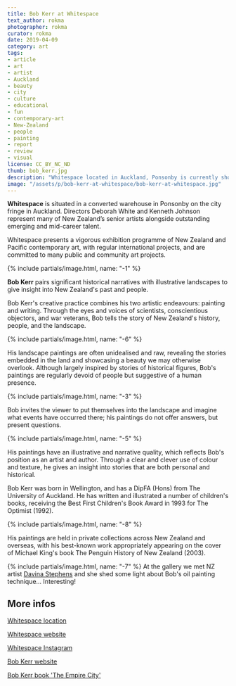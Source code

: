 ```yaml
---
title: Bob Kerr at Whitespace
text_author: rokma
photographer: rokma
curator: rokma
date: 2019-04-09
category: art
tags:
- article
- art
- artist
- Auckland
- beauty
- city
- culture
- educational
- fun
- contemporary-art
- New-Zealand
- people
- painting
- report
- review
- visual
license: CC_BY_NC_ND
thumb: bob_kerr.jpg
description: "Whitespace located in Auckland, Ponsonby is currently showing Bob Kerr. Directors Deborah White and Kenneth Johnson represent many of New Zealand’s senior artists alongside outstanding emerging and mid-career talent."
image: "/assets/p/bob-kerr-at-whitespace/bob-kerr-at-whitespace.jpg"
---
```

**Whitespace** is situated in a converted warehouse in Ponsonby on the city fringe in Auckland. Directors Deborah White and Kenneth Johnson represent many of New Zealand’s senior artists alongside outstanding emerging and mid-career talent.

Whitespace presents a vigorous exhibition programme of New Zealand and Pacific contemporary art, with regular international projects, and are committed to many public and community art projects.


{% include partials/image.html, name: "-1" %}

**Bob Kerr** pairs significant historical narratives with illustrative landscapes to give insight into New Zealand's past and people.

Bob Kerr's creative practice combines his two artistic endeavours: painting and writing. Through the eyes and voices of scientists, conscientious objectors, and war veterans, Bob tells the story of New Zealand's history, people, and the landscape.

{% include partials/image.html, name: "-6" %}

His landscape paintings are often unidealised and raw, revealing the stories embedded in the land and showcasing a beauty we may otherwise overlook. Although largely inspired by stories of historical figures, Bob's paintings are regularly devoid of people but suggestive of a human presence.

{% include partials/image.html, name: "-3" %}

Bob invites the viewer to put themselves into the landscape and imagine what events have occurred there; his paintings do not offer answers, but present questions.

{% include partials/image.html, name: "-5" %}

His paintings have an illustrative and narrative quality, which reflects Bob's position as an artist and author. Through a clear and clever use of colour and texture, he gives an insight into stories that are both personal and historical.


Bob Kerr was born in Wellington, and has a DipFA (Hons) from The University of Auckland. He has written and illustrated a number of children's books, receiving the Best First Children's Book Award in 1993 for The Optimist (1992).



{% include partials/image.html, name: "-8" %}

His paintings are held in private collections across New Zealand and overseas, with his best-known work appropriately appearing on the cover of Michael King's book The Penguin History of New Zealand (2003).

{% include partials/image.html, name: "-7" %}
At the gallery we met NZ artist [Davina Stephens](https://davinastephens.com) and she shed some light about Bob's oil painting technique... Interesting!







## More infos

[Whitespace location](https://goo.gl/maps/RN46pXDvexT2)

[Whitespace website](https://www.whitespace.co.nz/)

[Whitespace Instagram](https://www.instagram.com/whitespacegallery/)

[Bob Kerr website](http://bobkerr.co.nz/)

[Bob Kerr book 'The Empire City'](https://books.google.co.nz/books/about/The_Empire_City.html?id=a4mDrgEACAAJ&source=kp_author_description&redir_esc=y)
